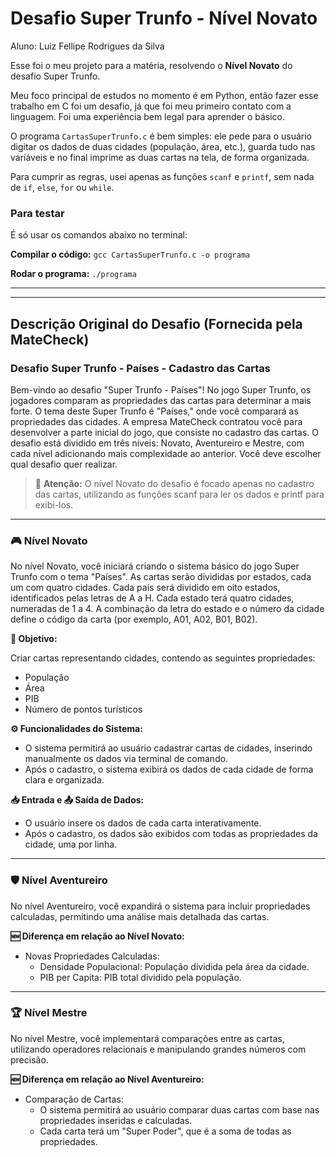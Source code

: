 # Desafio Super Trunfo - Nível Novato

Aluno: Luiz Fellipe Rodrigues da Silva

Esse foi o meu projeto para a matéria, resolvendo o **Nível Novato** do desafio Super Trunfo.

Meu foco principal de estudos no momento é em Python, então fazer esse trabalho em C foi um desafio, já que foi meu primeiro contato com a linguagem. Foi uma experiência bem legal para aprender o básico.

O programa `CartasSuperTrunfo.c` é bem simples: ele pede para o usuário digitar os dados de duas cidades (população, área, etc.), guarda tudo nas variáveis e no final imprime as duas cartas na tela, de forma organizada.

Para cumprir as regras, usei apenas as funções `scanf` e `printf`, sem nada de `if`, `else`, `for` ou `while`.

### Para testar

É só usar os comandos abaixo no terminal:

**Compilar o código:**
`gcc CartasSuperTrunfo.c -o programa`

**Rodar o programa:**
`./programa`

---
---

## Descrição Original do Desafio (Fornecida pela MateCheck)

### Desafio Super Trunfo - Países - Cadastro das Cartas

Bem-vindo ao desafio "Super Trunfo - Países"! No jogo Super Trunfo, os jogadores comparam as propriedades das cartas para determinar a mais forte. O tema deste Super Trunfo é "Países," onde você comparará as propriedades das cidades.
A empresa MateCheck contratou você para desenvolver a parte inicial do jogo, que consiste no cadastro das cartas.
O desafio está dividido em três níveis: Novato, Aventureiro e Mestre, com cada nível adicionando mais complexidade ao anterior. Você deve escolher qual desafio quer realizar.

> 🚨 **Atenção:**
> O nível Novato do desafio é focado apenas no cadastro das cartas, utilizando as funções scanf para ler os dados e printf para exibi-los.

---
### 🎮 Nível Novato

No nível Novato, você iniciará criando o sistema básico do jogo Super Trunfo com o tema "Países". As cartas serão divididas por estados, cada um com quatro cidades.
Cada país será dividido em oito estados, identificados pelas letras de A a H. Cada estado terá quatro cidades, numeradas de 1 a 4. A combinação da letra do estado e o número da cidade define o código da carta (por exemplo, A01, A02, B01, B02).

**🚩 Objetivo:**

Criar cartas representando cidades, contendo as seguintes propriedades:
- População
- Área
- PIB
- Número de pontos turísticos

**⚙️ Funcionalidades do Sistema:**

- O sistema permitirá ao usuário cadastrar cartas de cidades, inserindo manualmente os dados via terminal de comando.
- Após o cadastro, o sistema exibirá os dados de cada cidade de forma clara e organizada.

**📥 Entrada e 📤 Saída de Dados:**

- O usuário insere os dados de cada carta interativamente.
- Após o cadastro, os dados são exibidos com todas as propriedades da cidade, uma por linha.

---
### 🛡️ Nível Aventureiro

No nível Aventureiro, você expandirá o sistema para incluir propriedades calculadas, permitindo uma análise mais detalhada das cartas.

**🆕 Diferença em relação ao Nível Novato:**

- Novas Propriedades Calculadas:
  - Densidade Populacional: População dividida pela área da cidade.
  - PIB per Capita: PIB total dividido pela população.

---
### 🏆 Nível Mestre

No nível Mestre, você implementará comparações entre as cartas, utilizando operadores relacionais e manipulando grandes números com precisão.

**🆕 Diferença em relação ao Nível Aventureiro:**

- Comparação de Cartas:
  - O sistema permitirá ao usuário comparar duas cartas com base nas propriedades inseridas e calculadas.
  - Cada carta terá um "Super Poder", que é a soma de todas as propriedades.
